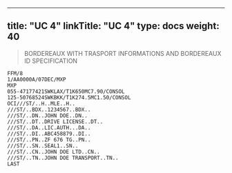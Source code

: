 
---
title: "UC 4"
linkTitle: "UC 4"
type: docs
weight: 40
---

> BORDEREAUX WITH TRASPORT INFORMATIONS AND BORDEREAUX ID SPECIFICATION
```
FFM/8
1/AA0000A/07DEC/MXP
MXP
055-47177421SWKLAX/T1K650MC7.90/CONSOL
125-50768524SWKBKK/T1K274.5MC1.50/CONSOL
OCI///ST/..H..MLE..H..
///ST/..BDX..1234567..BDX..
///ST/..DN..JOHN DOE..DN..
///ST/..DT..DRIVE LICENSE..DT..
///ST/..DA..LIC.AUTH...DA..
///ST/..DI..ABC458879..DI..
///ST/..PN..ZF 676 TG..PN..
///ST/..SN..SEAL1..SN..
///ST/..CN..JOHN DOE LTD..CN..
///ST/..TN..JOHN DOE TRANSPORT..TN..
LAST
```


